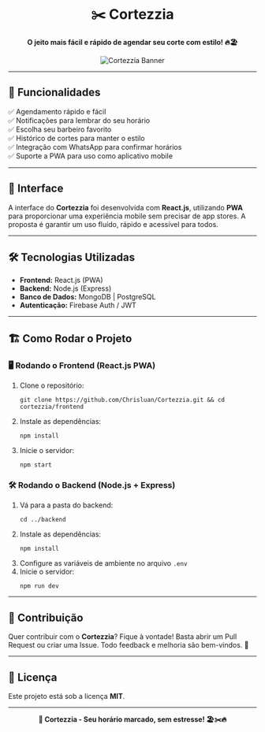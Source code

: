 <h1 align="center">✂️ Cortezzia</h1>

<p align="center">
    <b>O jeito mais fácil e rápido de agendar seu corte com estilo! 🔥🏖️</b>  
</p>

<p align="center">
    <img src="https://via.placeholder.com/800x400?text=Cortezzia+App" alt="Cortezzia Banner">
</p>

---

<h2>🚀 Funcionalidades</h2>

✅ Agendamento rápido e fácil <br>
✅ Notificações para lembrar do seu horário <br>
✅ Escolha seu barbeiro favorito <br>
✅ Histórico de cortes para manter o estilo <br>
✅ Integração com WhatsApp para confirmar horários <br>
✅ Suporte a PWA para uso como aplicativo mobile <br>

---

<h2>🎨 Interface</h2>

<p>
    A interface do <b>Cortezzia</b> foi desenvolvida com <b>React.js</b>, utilizando <b>PWA</b> para proporcionar uma experiência mobile sem precisar de app stores. A proposta é garantir um uso fluído, rápido e acessível para todos.
</p>

---

<h2>🛠️ Tecnologias Utilizadas</h2>

<ul>
    <li><b>Frontend:</b> React.js (PWA)</li>
    <li><b>Backend:</b> Node.js (Express)</li>
    <li><b>Banco de Dados:</b> MongoDB | PostgreSQL</li>
    <li><b>Autenticação:</b> Firebase Auth / JWT</li>
</ul>

---

<h2>🏗️ Como Rodar o Projeto</h2>

<h3>🖥️ Rodando o Frontend (React.js PWA)</h3>

<ol>
    <li>Clone o repositório:</li>
    <pre><code>git clone https://github.com/Chrisluan/Cortezzia.git && cd cortezzia/frontend</code></pre>
    <li>Instale as dependências:</li>
    <pre><code>npm install</code></pre>
    <li>Inicie o servidor:</li>
    <pre><code>npm start</code></pre>
</ol>

<h3>🛠️ Rodando o Backend (Node.js + Express)</h3>

<ol>
    <li>Vá para a pasta do backend:</li>
    <pre><code>cd ../backend</code></pre>
    <li>Instale as dependências:</li>
    <pre><code>npm install</code></pre>
    <li>Configure as variáveis de ambiente no arquivo <code>.env</code></li>
    <li>Inicie o servidor:</li>
    <pre><code>npm run dev</code></pre>
</ol>

---

<h2>🤝 Contribuição</h2>

<p>
    Quer contribuir com o <b>Cortezzia</b>? Fique à vontade! Basta abrir um Pull Request ou criar uma Issue. Todo feedback e melhoria são bem-vindos. 🚀
</p>

---

<h2>📜 Licença</h2>

<p>
    Este projeto está sob a licença <b>MIT</b>.
</p>

---

<p align="center">
    <b>💈 Cortezzia - Seu horário marcado, sem estresse! 🏖️✂️🔥</b>
</p>
